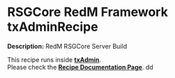 # RSGCore RedM Framework txAdminRecipe

**Description:** RedM RSGCore Server Build

This recipe runs inside [**txAdmin**](https://github.com/tabarra/txAdmin).  
Please check the [**Recipe Documentation Page**](https://github.com/tabarra/txAdmin/blob/master/docs/recipe.md).
dd
